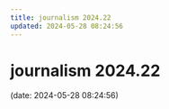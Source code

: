```yaml
---
title: journalism 2024.22
updated: 2024-05-28 08:24:56
---
```


# journalism 2024.22

(date: 2024-05-28 08:24:56)

